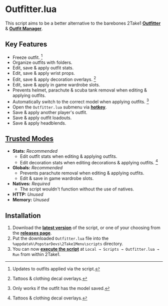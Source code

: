 # Outfitter.lua
This script aims to be a better alternative to the barebones 2Take1 [**Outfitter**](https://gta.2take1.menu/features/local/outfitter/) & [**Outfit Manager**](https://gta.2take1.menu/features/local/outfits/).

## Key Features
- Freeze outfit. [^1]
- Organize outfits with folders.
- Edit, save & apply outfit stats.
- Edit, save & apply wrist props.
- Edit, save & apply decoration overlays. [^2]
- Edit, save & apply in game wardrobe slots.
- Prevents helmet, parachute & scuba tank removal when editing & applying outfits.
- Automatically switch to the correct model when applying outfits. [^3]
- Open the `Outfitter.lua` submenu via [**hotkey**](https://gta.2take1.menu/setup/keybinds/#feature-hotkeys).
- Save & apply another player's outfit.
- Save & apply outfit loadouts.
- Save & apply headblends.

## [Trusted Modes](https://gta.2take1.menu/dev/scripts/#trusted-mode)
- **Stats:** *Recommended*
    - Edit outfit stats when editing & applying outfits.
    - Edit decoration stats when editing decorations & applying outfits. [^2]
- **Globals:** *Recommended*
    - Prevents parachute removal when editing & applying outfits.
    - Edit & save in game wardrobe slots.
- **Natives:** *Required*
    - The script wouldn't function without the use of natives.
- **HTTP:** *Unused*
- **Memory:** *Unused*

## Installation
1. Download the [**latest version**](https://github.com/Bassrex100/Outfitter.lua/releases/latest/download/Outfitter.lua) of the script, or one of your choosing from the [**releases page**](https://github.com/Bassrex100/Outfitter.lua/releases).
2. Put the downloaded `Outfitter.lua` file into the `%appdata%\PopstarDevs\2Take1Menu\scripts` directory.
3. You can now [**execute the script**](https://gta.2take1.menu/dev/scripts/#running-scripts) at `Local → Scripts → Outfitter.lua → Run` from within 2Take1.

[^1]: Updates to outfits applied via the script.
[^2]: Tattoos & clothing decal overlays.
[^3]: Only works if the outfit has the model saved.
